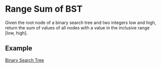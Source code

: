 # Range Sum of BST 

Given the root node of a binary search tree and two integers low and high, return the sum of values of all nodes with a value in the inclusive range [low, high].

## Example

[Binary Search Tree](bst-examples.png) 
